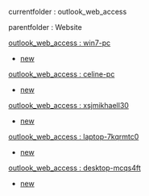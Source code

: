 currentfolder : outlook_web_access

parentfolder : Website

[outlook_web_access : win7-pc](http://win7-pc/doc/files/Website/outlook_web_access/open-command-prompt-here.html)
- [new](http://win7-pc/doc/files/common/prompt-action.php?rawdisplay=1&HOME_DIRECTORY=C:/UniServer/www/doc/files/Website/outlook_web_access&cmd=c:/UniServer/www/doc/files/common/open_command_files/overwritenew.bat)

[outlook_web_access : celine-pc](http://celine-pc/doc/files/Website/outlook_web_access/open-command-prompt-here.html)
- [new](http://celine-pc/doc/files/common/prompt-action.php?rawdisplay=1&HOME_DIRECTORY=C:/UniServer/www/doc/files/Website/outlook_web_access&cmd=c:/UniServer/www/doc/files/common/open_command_files/overwritenew.bat)

[outlook_web_access : xsjmikhaell30](http://xsjmikhaell30/doc/files/Website/outlook_web_access/open-command-prompt-here.html)
- [new](http://xsjmikhaell30/doc/files/common/prompt-action.php?rawdisplay=1&HOME_DIRECTORY=C:/UniServer/www/doc/files/Website/outlook_web_access&cmd=c:/UniServer/www/doc/files/common/open_command_files/overwritenew.bat)            

[outlook_web_access : laptop-7kqrmtc0](http://laptop-7kqrmtc0/doc/files/Website/outlook_web_access/open-command-prompt-here.html)
- [new](http://laptop-7kqrmtc0/doc/files/common/prompt-action.php?rawdisplay=1&HOME_DIRECTORY=C:/UniServer/www/doc/files/Website/outlook_web_access&cmd=c:/UniServer/www/doc/files/common/open_command_files/overwritenew.bat)

[outlook_web_access : desktop-mcqs4ft](http://desktop-mcqs4ft/doc/files/Website/outlook_web_access/open-command-prompt-here.html)
- [new](http://desktop-mcqs4ft/doc/files/common/prompt-action.php?rawdisplay=1&HOME_DIRECTORY=C:/UniServer/www/doc/files/Website/outlook_web_access&cmd=c:/UniServer/www/doc/files/common/open_command_files/overwritenew.bat)



